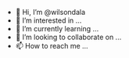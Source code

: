 - 👋 Hi, I’m @wilsondala
- 👀 I’m interested in ...
- 🌱 I’m currently learning ...
- 💞️ I’m looking to collaborate on ...
- 📫 How to reach me ...

<!---
wilsondala/wilsondala is a ✨ special ✨ repository because its `README.md` (this file) appears on your GitHub profile.
You can click the Preview link to take a look at your changes.
--->
